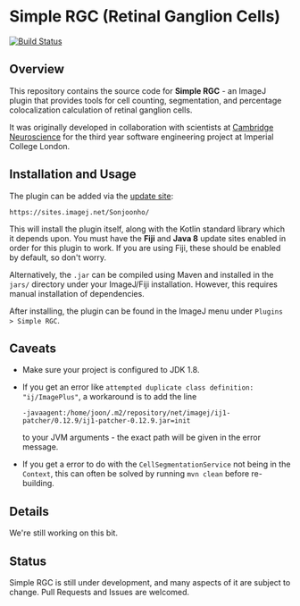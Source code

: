 # Simple RGC (Retinal Ganglion Cells)

[![Build Status](https://travis-ci.com/sonjoonho/SimpleRGC.svg?token=qFf5VdpqfSMd2gygFDZQ&branch=master)](https://travis-ci.com/sonjoonho/SimpleRGC)

## Overview

This repository contains the source code for **Simple RGC** - an ImageJ plugin that provides tools for cell counting, segmentation, and percentage colocalization calculation of retinal ganglion cells. 

It was originally developed in collaboration with scientists at [Cambridge Neuroscience](https://www.neuroscience.cam.ac.uk/) for the third year software engineering project at Imperial College London.

## Installation and Usage

The plugin can be added via the [update site](https://imagej.net/Update_Sites): 
```
https://sites.imagej.net/Sonjoonho/
```
This will install the plugin itself, along with the Kotlin standard library which it depends upon. You must have the **Fiji** and **Java 8** update sites enabled in order for this plugin to work. If you are using Fiji, these should be enabled by default, so don't worry.

Alternatively, the `.jar` can be compiled using Maven and installed in the `jars/`
 directory under your ImageJ/Fiji installation. However, this requires manual installation of dependencies.
 
After installing, the plugin can be found in the ImageJ menu under `Plugins > Simple RGC`.

## Caveats
- Make sure your project is configured to JDK 1.8.
- If you get an error like `attempted duplicate class definition: "ij/ImagePlus"`, a workaround is to add the line

  ```-javaagent:/home/joon/.m2/repository/net/imagej/ij1-patcher/0.12.9/ij1-patcher-0.12.9.jar=init```

  to your JVM arguments - the exact path will be given in the error message.
- If you get a error to do with the `CellSegmentationService` not being in the `Context`, this can often be solved by running `mvn clean` before re-building.

## Details

We're still working on this bit.

## Status

Simple RGC is still under development, and many aspects of it are subject to change. Pull Requests and Issues are welcomed. 
